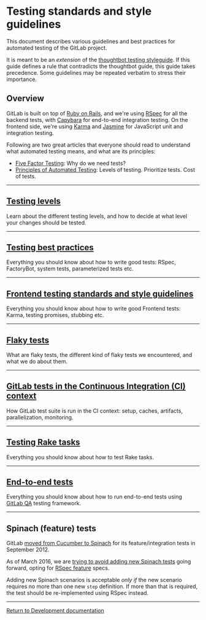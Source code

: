 # Testing standards and style guidelines

This document describes various guidelines and best practices for automated
testing of the GitLab project.

It is meant to be an _extension_ of the [thoughtbot testing
styleguide](https://github.com/thoughtbot/guides/tree/master/style/testing). If
this guide defines a rule that contradicts the thoughtbot guide, this guide
takes precedence. Some guidelines may be repeated verbatim to stress their
importance.

## Overview

GitLab is built on top of [Ruby on Rails][rails], and we're using [RSpec] for all
the backend tests, with [Capybara] for end-to-end integration testing.
On the frontend side, we're using [Karma] and [Jasmine] for JavaScript unit and
integration testing.

Following are two great articles that everyone should read to understand what
automated testing means, and what are its principles:

- [Five Factor Testing](https://www.devmynd.com/blog/five-factor-testing): Why do we need tests?
- [Principles of Automated Testing](http://www.lihaoyi.com/post/PrinciplesofAutomatedTesting.html): Levels of testing. Prioritize tests. Cost of tests.

---

## [Testing levels](testing_levels.md)

Learn about the different testing levels, and how to decide at what level your
changes should be tested.

---

## [Testing best practices](best_practices.md)

Everything you should know about how to write good tests: RSpec, FactoryBot,
system tests, parameterized tests etc.

---

## [Frontend testing standards and style guidelines](frontend_testing.md)

Everything you should know about how to write good Frontend tests: Karma,
testing promises, stubbing etc.

---

## [Flaky tests](flaky_tests.md)

What are flaky tests, the different kind of flaky tests we encountered, and what
we do about them.

---

## [GitLab tests in the Continuous Integration (CI) context](ci.md)

How GitLab test suite is run in the CI context: setup, caches, artifacts,
parallelization, monitoring.

---

## [Testing Rake tasks](testing_rake_tasks.md)

Everything you should know about how to test Rake tasks.

---

## [End-to-end tests](end_to_end_tests.md)

Everything you should know about how to run end-to-end tests using
[GitLab QA][gitlab-qa] testing framework.

---

## Spinach (feature) tests

GitLab [moved from Cucumber to Spinach](https://github.com/gitlabhq/gitlabhq/pull/1426)
for its feature/integration tests in September 2012.

As of March 2016, we are [trying to avoid adding new Spinach
tests](https://gitlab.com/gitlab-org/gitlab-ce/issues/14121) going forward,
opting for [RSpec feature](#features-integration) specs.

Adding new Spinach scenarios is acceptable _only if_ the new scenario requires
no more than one new `step` definition. If more than that is required, the
test should be re-implemented using RSpec instead.

---

[Return to Development documentation](../README.md)

[^1]: /ci/yaml/README.html#dependencies

[rails]: http://rubyonrails.org/
[RSpec]: https://github.com/rspec/rspec-rails#feature-specs
[Capybara]: https://github.com/teamcapybara/capybara
[Karma]: http://karma-runner.github.io/
[Jasmine]: https://jasmine.github.io/
[gitlab-qa]: https://gitlab.com/gitlab-org/gitlab-qa
